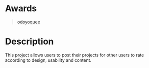 # Awards

>[odoyoquee](https://github.com/odoyoquee) 

# Description  
This project allows users to post their projects for other users to rate according to design, usability and content.

